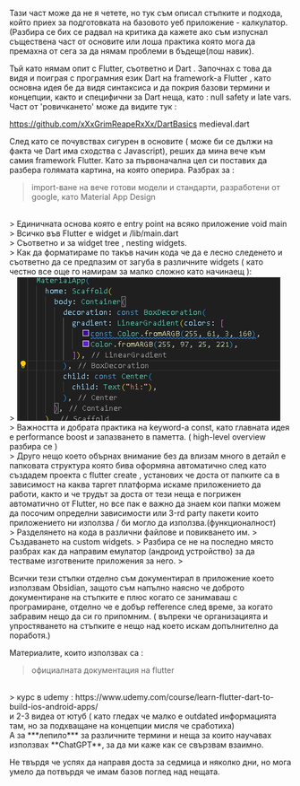 Тази част може да не я четете, но тук съм описал стъпките и подхода, който приех за подготовката на базовото уеб приложение - калкулатор. 
(Разбира се бих се радвал на критика да кажете ако съм изпуснал съществена част от основите или лоша практика която мога да премахна от сега за да нямам проблеми в бъдеще(лош навик).

Тъй като нямам опит с Flutter, съответно и Dart .
Започнах с това да видя и поиграя с програмния език Dart на framework-а Flutter , като основна идея бе да видя синтаксиса и да покрия базови термини и концепции, както и специфични за Dart неща, като :
null safety и late vars. 
Част от 'ровичкането' може да видите тук : 

https://github.com/xXxGrimReapeRxXx/DartBasics
medieval.dart

След като се почувствах сигурен в основите ( може би се дължи на факта че Dart има сходства с Javascript), реших да мина вече към самия framework Flutter.
Като за първоначална цел си поставих да разбера голямата картина, на която оперира. Разбрах за :
> import-ване на вече готови модели и стандарти, разработени от google,
> като Material App Design
<br>
> Eдиничната основа която е entry point на всяко приложение void main
<br>
> Всичко във Flutter е widget и /lib/main.dart
<br>
> Съответно и за widget tree , nesting widgets.
<br>
> Как да форматираме по такъв начин кода че да е лесно следенето и съответно да се предпазим от загуба в различните widgets ( като честно все още го намирам за малко сложно като начинаещ ):
<br>
> <img src = "codesnip.jpg">
<br>
> Важността и добрата практика на keyword-а const, като главната идея е performance boost и запазването в паметта. ( high-level overview разбира се )
<br>
> Друго нещо което обърнах внимание без да влизам много в детайл е папковата структура която бива оформяна автоматично след като създадем проекта с flutter create <app_name> , установих че доста от папките са в зависимост на каква таргет платформа искаме приложението да работи, както и че трудът за доста от тези неща  е погрижен автоматично от Flutter, но все пак е важно да знаем кои папки можем да посочим определни зависимости или 3-rd party пакети които приложението ни използва / би могло да използва.(функционалност)
<br>
> Разделянето на кода в различни файлове и повикването им.
> Създаването на custom widgets.
> Разбира се не на последно място разбрах как да направим емулатор (андроид устройство) за да тестваме изготвените приложения за него.
> 


Всички тези стъпки отделно съм документирал в приложение което използвам Obsidian, защото съм напълно наясно че доброто документиране на стъпките е плюс когато се занимаваш с програмиране, отделно че е добър refferencе след време, за когато забравим нещо да си го припомним. ( въпреки че организацията и упростяването на стъпките е нещо над което искам допълнително да поработя.)


Материалите, които използвах са :
> oфициалната документация на flutter 
<br>
> курс в udemy : https://www.udemy.com/course/learn-flutter-dart-to-build-ios-android-apps/
<br>
 и 2-3 видеа от ютуб ( като гледах че малко е outdated информацията там, но за подхващане на концепции мисля че сработиха)
 <br>
 А за ***лепило*** за различните термини и неща за които научавах използвах **ChatGPT**, за да ми каже как се свързвам взаимно.
 
 Не твърдя че успях да направя доста за седмица и няколко дни, но мога умело да потвърдя че имам базов поглед над нещата.